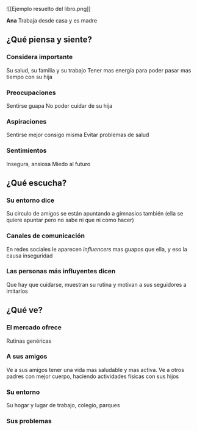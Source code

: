 ![[Ejemplo resuelto del libro.png]]

**Ana**
Trabaja desde casa y es madre


## ¿Qué piensa y siente?

### Considera importante
Su salud, su familia y su trabajo
Tener mas energía para poder pasar mas tiempo con su hija

### Preocupaciones
Sentirse guapa
No poder cuidar de su hija

### Aspiraciones
Sentirse mejor consigo misma
Evitar problemas de salud

### Sentimientos
Insegura, ansiosa
Miedo al futuro


## ¿Qué escucha?

### Su entorno dice
Su circulo de amigos se están apuntando a gimnasios también (ella se quiere apuntar pero no sabe ni que ni como hacer)

### Canales de comunicación
En redes sociales le aparecen *influencers* mas guapos que ella, y eso la causa inseguridad

### Las personas más influyentes dicen
Que hay que cuidarse, muestran su rutina y motivan a sus seguidores a imitarlos

## ¿Qué ve?




### El mercado ofrece
Rutinas genéricas 

### A sus amigos
Ve a sus amigos tener una vida mas saludable y mas activa.
Ve a otros padres con mejor cuerpo, haciendo actividades físicas con sus hijos

### Su entorno
Su hogar y lugar de trabajo, colegio, parques

### Sus problemas
